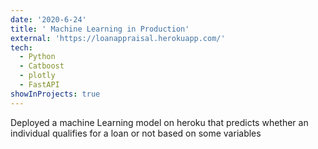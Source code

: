 ```yaml
---
date: '2020-6-24'
title: ' Machine Learning in Production'
external: 'https://loanappraisal.herokuapp.com/'
tech:
  - Python
  - Catboost
  - plotly
  - FastAPI
showInProjects: true
---
```


Deployed a machine Learning model on heroku that predicts whether an individual qualifies for a loan or not based on some variables
